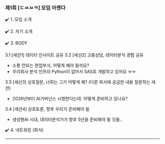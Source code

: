 
### 제1회 [ㄷㅆㅆㅋ] 모임 아젠다 

✔️ 1. 모임 소개 <br>

✔️ 2. 자기 소개 <br>

✔️ 3. BODY <br>

3.1 [세션1] 데이터 인사이트 공유 
3.2 [세선2] 고충상담, 데이터분석 경험 공유 
 - 소통 안되는 현업부서, 어떻게 해야 될까요?
 - 우리회사 분석 인프라 Python이 없어서 SAS로 개발하고 있어요 ㅠㅠ 

3.3 [세선3] 상호질문, 너희는 그거 어떻게 해? (다른 회사에 궁금한 내용 질문하는 세션)
 - 2026년부터 AI거버넌스 시행한다는데. 어떻게 준비하고 있나요? 

3.4 [세션4] 상호토론, 향후 우리가 준비해야 될 
 - 생성형AI 시대, 데이터분석가가 향후 5년을 준비해야 될 것들.. 

✔️ 4. 네트워킹 (회식) <br>

----------------------

